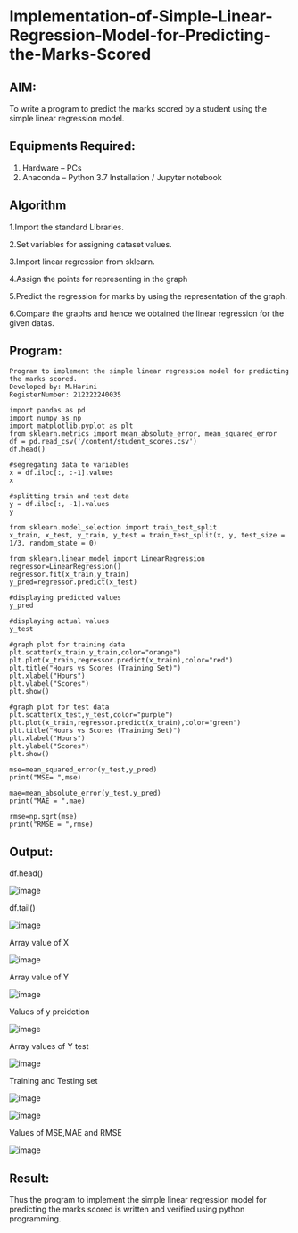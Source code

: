 # Implementation-of-Simple-Linear-Regression-Model-for-Predicting-the-Marks-Scored

## AIM:
To write a program to predict the marks scored by a student using the simple linear regression model.

## Equipments Required:
1. Hardware – PCs
2. Anaconda – Python 3.7 Installation / Jupyter notebook

## Algorithm
1.Import the standard Libraries.

2.Set variables for assigning dataset values.

3.Import linear regression from sklearn.

4.Assign the points for representing in the graph

5.Predict the regression for marks by using the representation of the graph.

6.Compare the graphs and hence we obtained the linear regression for the given datas.

## Program:

```
Program to implement the simple linear regression model for predicting the marks scored.
Developed by: M.Harini
RegisterNumber: 212222240035
```
```
import pandas as pd
import numpy as np
import matplotlib.pyplot as plt
from sklearn.metrics import mean_absolute_error, mean_squared_error
df = pd.read_csv('/content/student_scores.csv')
df.head()

#segregating data to variables
x = df.iloc[:, :-1].values
x

#splitting train and test data
y = df.iloc[:, -1].values
y

from sklearn.model_selection import train_test_split
x_train, x_test, y_train, y_test = train_test_split(x, y, test_size = 1/3, random_state = 0)

from sklearn.linear_model import LinearRegression 
regressor=LinearRegression()
regressor.fit(x_train,y_train)
y_pred=regressor.predict(x_test)

#displaying predicted values
y_pred

#displaying actual values
y_test

#graph plot for training data
plt.scatter(x_train,y_train,color="orange")
plt.plot(x_train,regressor.predict(x_train),color="red")
plt.title("Hours vs Scores (Training Set)")
plt.xlabel("Hours")
plt.ylabel("Scores")
plt.show()

#graph plot for test data
plt.scatter(x_test,y_test,color="purple")
plt.plot(x_train,regressor.predict(x_train),color="green")
plt.title("Hours vs Scores (Training Set)")
plt.xlabel("Hours")
plt.ylabel("Scores")
plt.show()

mse=mean_squared_error(y_test,y_pred)
print("MSE= ",mse)

mae=mean_absolute_error(y_test,y_pred)
print("MAE = ",mae)

rmse=np.sqrt(mse)
print("RMSE = ",rmse)
```
## Output:
df.head()

![image](https://github.com/Harinimuthu17/Implementation-of-Simple-Linear-Regression-Model-for-Predicting-the-Marks-Scored/assets/130278614/9cc39e77-6102-4a63-8516-7569d490d41e)


df.tail()

![image](https://github.com/Harinimuthu17/Implementation-of-Simple-Linear-Regression-Model-for-Predicting-the-Marks-Scored/assets/130278614/dd618901-f9ac-4b44-a30a-6561fcc71c00)


Array value of X

![image](https://github.com/Harinimuthu17/Implementation-of-Simple-Linear-Regression-Model-for-Predicting-the-Marks-Scored/assets/130278614/7f84be88-6c9a-42e9-aee8-09037bd4f34c)


Array value of Y

![image](https://github.com/Harinimuthu17/Implementation-of-Simple-Linear-Regression-Model-for-Predicting-the-Marks-Scored/assets/130278614/80f403ee-3e0e-4e02-a891-46998d2426f9)

Values of y preidction

![image](https://github.com/Harinimuthu17/Implementation-of-Simple-Linear-Regression-Model-for-Predicting-the-Marks-Scored/assets/130278614/bc229b6d-ad0b-4f1f-bf35-7b58a900e4a4)


Array values of Y test


![image](https://github.com/Harinimuthu17/Implementation-of-Simple-Linear-Regression-Model-for-Predicting-the-Marks-Scored/assets/130278614/b24be7cc-93be-4d4b-bfec-66d22c47bae4)

Training and Testing set


![image](https://github.com/Harinimuthu17/Implementation-of-Simple-Linear-Regression-Model-for-Predicting-the-Marks-Scored/assets/130278614/41ce1586-2c7d-4735-beac-dff5de095b71)

![image](https://github.com/Harinimuthu17/Implementation-of-Simple-Linear-Regression-Model-for-Predicting-the-Marks-Scored/assets/130278614/ff11332e-154c-40a5-99c9-45c52f6a5aa2)


Values of MSE,MAE and RMSE

![image](https://github.com/Harinimuthu17/Implementation-of-Simple-Linear-Regression-Model-for-Predicting-the-Marks-Scored/assets/130278614/c3d47156-bc56-4979-86d0-0e58ccac0974)


## Result:
Thus the program to implement the simple linear regression model for predicting the marks scored is written and verified using python programming.

 



